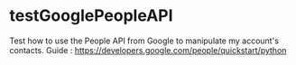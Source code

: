# testGooglePeopleAPI
Test how to use the People API from Google to manipulate my account's contacts. Guide : https://developers.google.com/people/quickstart/python
